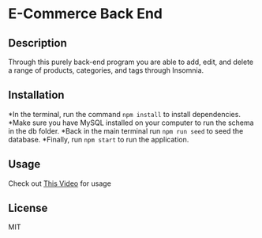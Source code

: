 # E-Commerce Back End
  
  ## Description
  
  Through this purely back-end program you are able to add, edit, and delete a range of products, categories, and tags through Insomnia.
  
  ## Installation
  
  *In the terminal, run the command ```npm install``` to install dependencies.
  *Make sure you have MySQL installed on your computer to run the schema in the db folder.
  *Back in the main terminal run ```npm run seed``` to seed the database.
  *Finally, run ```npm start``` to run the application.

  ## Usage

  Check out [This Video](https://drive.google.com/file/d/1019VBZaZFjXPYtpngo5hkBU7SXcV3uja/view?usp=sharing) for usage
  ## License
  MIT
